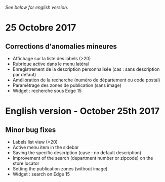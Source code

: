 *See below for english version.*

# 25 Octobre 2017

## Corrections d'anomalies mineures
- Affichage sur la liste des labels (>20)
- Rubrique active dans le menu latéral
- Enregistrement de la description personnalisée (cas : sans description par défaut)
- Amélioration de la recherche (numéro de département ou code postal)
- Paramétrage des zones de publication (sans image)
- Widget : recherche sous Edge 15

# English version - October 25th 2017

## Minor bug fixes
- Labels list view (>20)
- Active menu item in the sidebar
- Saving the specific description (case : no default description)
- Improvement of the search (department number or zipcode) on the store locator
- Setting the publication zones (without image)
- Widget : search on Edge 15
